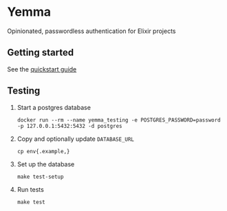 # Yemma

Opinionated, passwordless authentication for Elixir projects

## Getting started

See the [quickstart guide](guides/quickstart.md)

## Testing

1. Start a postgres database<br>
    ```shell
    docker run --rm --name yemma_testing -e POSTGRES_PASSWORD=password -p 127.0.0.1:5432:5432 -d postgres
    ```

1. Copy and optionally update `DATABASE_URL`<br>
    ```shell
    cp env{.example,}
    ```

1. Set up the database<br>
    ```shell
    make test-setup
    ```

1. Run tests<br>
    ```shell
    make test
    ```
